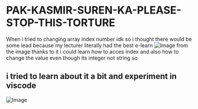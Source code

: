 # PAK-KASMIR-SUREN-KA-PLEASE-STOP-THIS-TORTURE
When i tried to changing array index number idk so i thought there would be some lead because my lecturer literally had the best e-learn
![Image](https://github.com/user-attachments/assets/6ad4fee1-e07c-4a64-8d39-656887585011)
from the image thanks to it i could learn how to acces index and also how to change the value even though its integer not string so 
## i tried to learn about it a bit and experiment in viscode
![Image](https://github.com/user-attachments/assets/5586ab3f-6fc9-4a30-9892-8b16824aed16)

